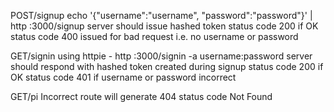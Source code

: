 POST/signup
echo '{"username":"username", "password":"password"}' | http :3000/signup
server should issue hashed token
status code 200 if OK
status code 400 issued for bad request i.e. no username or password

GET/signin
using httpie - http :3000/signin -a username:password
server should respond with hashed token created during signup
status code 200 if OK
status code 401 if username or password incorrect

GET/pi
Incorrect route will generate 404 status code Not Found
